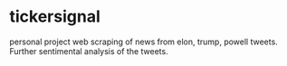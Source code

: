 # tickersignal
personal project web scraping of news from elon, trump, powell tweets. Further sentimental analysis of the tweets.
